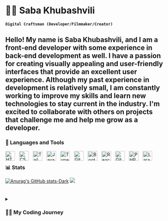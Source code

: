 # 🧝‍♂️ Saba Khubashvili

**`Digital Craftsman (Developer/Filmmaker/Creator)`**



Hello! My name is Saba Khubashvili, and I am a front-end developer with some experience in back-end development as well. I have a passion for creating visually appealing and user-friendly interfaces that provide an excellent user experience. Although my past experience in development is relatively small, I am constantly working to improve my skills and learn new technologies to stay current in the industry. I'm excited to collaborate with others on projects that challenge me and help me grow as a developer.
---

### 🧰 Languages and Tools

<img align="left" alt="HTML" width="30px" style="padding-right:10px;" src="https://cdn.jsdelivr.net/gh/devicons/devicon/icons/html5/html5-plain.svg" />
<img align="left" alt="CSS" width="30px" style="padding-right:10px;" src="https://cdn.jsdelivr.net/gh/devicons/devicon/icons/css3/css3-plain.svg" />
<img align="left" alt="Tailwind" width="30px" style="padding-right:10px;" src="https://cdn.cdnlogo.com/logos/t/58/tailwind-css.svg" />
<img align="left" alt="JavaScript" width="30px" style="padding-right:10px;" src="https://cdn.jsdelivr.net/gh/devicons/devicon/icons/javascript/javascript-plain.svg" />
<img align="left" alt="TypeScript" width="30px" style="padding-right:10px;" src="https://cdn.jsdelivr.net/gh/devicons/devicon/icons/typescript/typescript-plain.svg" />
<img align="left" alt="Git" width="30px" style="padding-right:10px;" src="https://cdn.jsdelivr.net/gh/devicons/devicon/icons/git/git-original.svg" />
<img align="left" alt="Bootstrap" width="30px" style="padding-right:10px;" src="https://cdn.jsdelivr.net/gh/devicons/devicon/icons/bootstrap/bootstrap-original.svg" />
<img align="left" alt="React" width="30px" style="padding-right:10px;" src="https://cdn.jsdelivr.net/gh/devicons/devicon/icons/react/react-original.svg" />
<img align="left" alt="GitHub" width="30px" style="padding-right:10px;" src="https://cdn.jsdelivr.net/gh/devicons/devicon/icons/github/github-original.svg" />
<img align="left" alt="PHP" width="30px" style="padding-right:10px;" src="https://cdn.jsdelivr.net/gh/devicons/devicon/icons/php/php-original.svg" />
<img align="left" alt="Laravel" width="30px" style="padding-right:10px;" src="https://cdnjs.cloudflare.com/ajax/libs/simple-icons/3.2.0/laravel.svg" />

<br />

### 📊 Stats

[![Anurag's GitHub stats-Dark](https://github-readme-stats.vercel.app/api?username=SabaKhubashvili&show_icons=true&theme=dark#gh-dark-mode-only)](https://github.com/anuraghazra/github-readme-stats#gh-dark-mode-only)
![](https://raw.githubusercontent.com/vn7n24fzkq/github-profile-summary-cards-example/master/profile-summary-card-output/vue/2-most-commit-language.svg)
#

<details>
 <summary><h3>👨‍💻 My Coding Journey</h3></summary>
 Sure, here's an updated bio that includes your past experience:

Hello, I'm Saba Khubashvili, a front-end developer with experience in both front-end and back-end development. I started my journey two years ago when I enrolled in a web development program at Ug Limes. Since then, I have been continuously learning and honing my skills.

I have now progressed to the point where I'm creating personal websites and working as a freelancer. My passion for creating visually appealing and user-friendly interfaces, combined with my knowledge of HTML, CSS, and JavaScript, allows me to deliver high-quality work to my clients.

I am always eager to learn and collaborate with others on challenging projects that help me grow as a developer. Thank you for visiting my GitHub portfolio, and please feel free to get in touch with me to discuss potential projects or collaborations.

  
  
  
  
